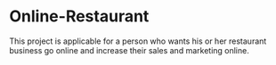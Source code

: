 # Online-Restaurant
This project is applicable for a person who wants his or her restaurant business go online and increase their sales and marketing online. 

